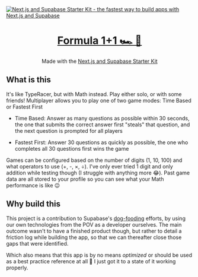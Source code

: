 <a href="https://formula-1-plus-1.vercel.app//">
  <img alt="Next.js and Supabase Starter Kit - the fastest way to build apps with Next.js and Supabase" src="https://formula-1-plus-1.vercel.app/opengraph-image.png">
  <h1 align="center">Formula 1+1 🏎️ 🧮</h1>
</a>

<p align="center">
  Made with the 
  <a href="https://github.com/vercel/next.js/tree/canary/examples/with-supabase">Next.js and Supabase Starter Kit </a>
</p>

## What is this

It's like TypeRacer, but with Math instead. Play either solo, or with some friends! Multiplayer allows you to play one of two game modes: Time Based or Fastest First

- Time Based: Answer as many questions as possible within 30 seconds, the one that submits the correct answer first "steals" that question, and the next question is prompted for all players

- Fastest First: Answer 30 questions as quickly as possible, the one who completes all 30 questions first wins the game

Games can be configured based on the number of digits (1, 10, 100) and what operators to use (+, -, ×, ÷). I've only ever tried 1 digit and only addition while testing though (I struggle with anything more 😂). Past game data are all stored to your profile so you can see what your Math performance is like 😉

## Why build this

This project is a contribution to Supabase's [dog-fooding](https://en.wikipedia.org/wiki/Eating_your_own_dog_food) efforts, by using our own technologies from the POV as a developer ourselves. The main outcome wasn't to have a finished product though, but rather to detail a friction log while building the app, so that we can thereafter close those gaps that were identified.

Which also means that this app is by no means _optimized_ or should be used as a best practice reference at all 😬 I just got it to a state of it working properly.

